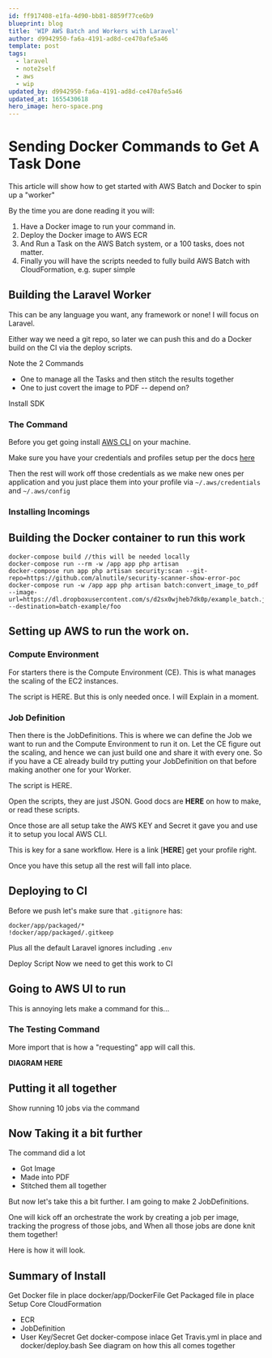 ```yaml
---
id: ff917408-e1fa-4d90-bb81-8859f77ce6b9
blueprint: blog
title: 'WIP AWS Batch and Workers with Laravel'
author: d9942950-fa6a-4191-ad8d-ce470afe5a46
template: post
tags:
  - laravel
  - note2self
  - aws
  - wip
updated_by: d9942950-fa6a-4191-ad8d-ce470afe5a46
updated_at: 1655430618
hero_image: hero-space.png
---
```

# Sending Docker Commands to Get A Task Done

This article will show how to get started with AWS Batch and Docker to spin up a "worker"

By the time you are done reading it you will:

  1. Have a Docker image to run your command in.
  1. Deploy the Docker image to AWS ECR
  1. And Run a Task on the AWS Batch system, or a 100 tasks, does not matter.
  1. Finally you will have the scripts needed to fully build AWS Batch with CloudFormation, e.g. super simple
  


## Building the Laravel Worker
This can be any language you want, any framework or none! I will focus on Laravel.

Either way we need a git repo, so later we can push this and do a Docker build on the CI via the deploy scripts.



Note the 2 Commands 

* One to manage all the Tasks and then stitch the results together
* One to just covert the image to PDF
  -- depend on?

Install SDK


### The Command

Before you get going install [AWS CLI](https://aws.amazon.com/cli/) on your machine.

Make sure you have your credentials and profiles setup per the docs [here](http://docs.aws.amazon.com/cli/latest/userguide/cli-chap-getting-started.html)

Then the rest will work off those credentials as we make new ones per application and you just place them into your profile via `~/.aws/credentials` and `~/.aws/config`


### Installing Incomings


## Building the Docker container to run this work

```
docker-compose build //this will be needed locally 
docker-compose run --rm -w /app app php artisan 
docker-compose run app php artisan security:scan --git-repo=https://github.com/alnutile/security-scanner-show-error-poc
docker-compose run -w /app app php artisan batch:convert_image_to_pdf --image-url=https://dl.dropboxusercontent.com/s/d2sx0wjheb7dk0p/example_batch.jpg --destination=batch-example/foo
```

## Setting up AWS to run the work on.


### Compute Environment
For starters there is the Compute Environment (CE). This is what manages the scaling of the EC2 instances.

The script is HERE. But this is only needed once. I will Explain in a moment.


### Job Definition
Then there is the JobDefinitions. This is where we can define the Job we want to run and the Compute Environment to run it on. Let the CE figure out the scaling, and hence we can just build one and share it with every one.
So if you have a CE already build try putting your JobDefinition on that before making another one for your Worker.

The script is HERE. 

Open the scripts, they are just JSON. Good docs are **HERE** on how to make, or read these scripts.


Once those are all setup take the AWS KEY and Secret it gave you and use it to setup you local AWS CLI.

This is key for a sane workflow. Here is a link [**HERE**] get your profile right. 


Once you have this setup all the rest will fall into place.



## Deploying to CI 

Before we push let's make sure that `.gitignore` has:

```
docker/app/packaged/*
!docker/app/packaged/.gitkeep
```

Plus all the default Laravel ignores including `.env`


Deploy Script
Now we need to get this work to CI



## Going to AWS UI to run


This is annoying lets make a command for this...

### The Testing Command

More import that is how a "requesting" app will call this.

**DIAGRAM HERE**


## Putting it all together


Show running 10 jobs via the command


## Now Taking it a bit further

The command did a lot

  * Got Image
  * Made into PDF
  * Stitched them all together
  
But now let's take this a bit further. I am going to make 2 JobDefinitions.

One will kick off an orchestrate the work by creating a job per image, tracking the progress of those jobs, and
When all those jobs are done knit them together!

Here is how it will look.


## Summary of Install


Get Docker file in place docker/app/DockerFile
Get Packaged file in place
Setup Core CloudFormation
  * ECR
  * JobDefinition
  * User Key/Secret
Get docker-compose inlace
Get Travis.yml in place and docker/deploy.bash
See diagram on how this all comes together